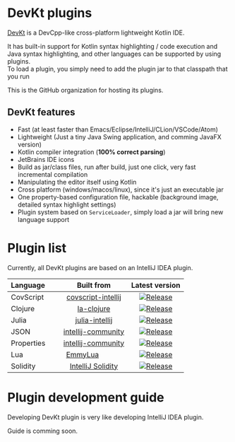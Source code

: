# DevKt plugins

[DevKt](https://github.com/ice1000/dev-kt) is a DevCpp-like cross-platform lightweight Kotlin IDE.

It has built-in support for Kotlin syntax highlighting / code execution and Java syntax highlighting, and other languages can be supported by using plugins.  
To load a plugin, you simply need to add the plugin jar to that classpath that you run 

This is the GitHub organization for hosting its plugins.

## DevKt features

+ Fast (at least faster than Emacs/Eclipse/IntelliJ/CLion/VSCode/Atom)
+ Lightweight (Just a tiny Java Swing application, and comming JavaFX version)
+ Kotlin compiler integration (**100% correct parsing**)
+ JetBrains IDE icons
+ Build as jar/class files, run after build, just one click, very fast incremental compilation
+ Manipulating the editor itself using Kotlin
+ Cross platform (windows/macos/linux), since it's just an executable jar
+ One property-based configuration file, hackable (background image, detailed syntax highlight settings)
+ Plugin system based on `ServiceLoader`, simply load a jar will bring new language support

# Plugin list

Currently, all DevKt plugins are based on an IntelliJ IDEA plugin.

Language            |         Built from             |       Latest version
:-------------------|:------------------------------:|:--------------------------:
CovScript           |[covscript-intellij][cov-o]    |[![Release][cov-i]][cov-d]
Clojure             |[la-clojure][clj0-o]           |[![Release][clj0-i]][clj0-d]
Julia               |[julia-intellij][jl-o]         |[![Release][jl-i]][jl-d]
JSON                |[intellij-community][json-o]   |[![Release][json-i]][json-d]
Properties          |[intellij-community][ppt-o]    |[![Release][ppt-i]][ppt-d]
Lua                 |[EmmyLua][emmy-o]              |[![Release][emmy-i]][emmy-d]
Solidity            |[IntelliJ Solidity][sol-o]     |[![Release][sol-i]][sol-d]

  [sol-o]: https://github.com/intellij-solidity/intellij-solidity
  [sol-i]: https://img.shields.io/github/release/devkt-plugins/solidity-devkt/all.svg
  [sol-d]: https://github.com/devkt-plugins/solidity-devkt
  [cov-o]: https://github.com/covscript/covscript-intellij
  [cov-i]: https://img.shields.io/github/release/covscript/covscript-devkt/all.svg
  [cov-d]: https://github.com/covscript/covscript-devkt
  [clj0-o]: https://github.com/JetBrains/la-clojure
  [clj0-i]: https://img.shields.io/github/release/devkt-plugins/la-clojure-devkt/all.svg
  [clj0-d]: https://github.com/devkt-plugins/la-clojure-devkt
  [clj1-o]: https://github.com/gregsh/Clojure-Kit
  [clj1-i]: https://img.shields.io/github/release/devkt-plugins/clojure-devkt/all.svg
  [clj1-d]: https://github.com/devkt-plugins/clojure-devkt
  [jl-o]: https://github.com/ice1000/julia-intellij
  [jl-i]: https://img.shields.io/github/release/devkt-plugins/julia-devkt/all.svg
  [jl-d]: https://github.com/devkt-plugins/julia-devkt
  [json-o]: https://github.com/JetBrains/intellij-community
  [json-i]: https://img.shields.io/github/release/devkt-plugins/json-devkt/all.svg
  [json-d]: https://github.com/devkt-plugins/json-devkt
  [emmy-o]: https://github.com/EmmyLua/IntelliJ-EmmyLua
  [emmy-i]: https://img.shields.io/github/release/devkt-plugins/emmylua-devkt/all.svg
  [emmy-d]: https://github.com/devkt-plugins/emmylua-devkt
  [ppt-o]: https://github.com/JetBrains/intellij-community
  [ppt-i]: https://img.shields.io/github/release/devkt-plugins/properties-devkt/all.svg
  [ppt-d]: https://github.com/devkt-plugins/properties-devkt

# Plugin development guide

Developing DevKt plugin is very like developing IntelliJ IDEA plugin.

Guide is comming soon.
